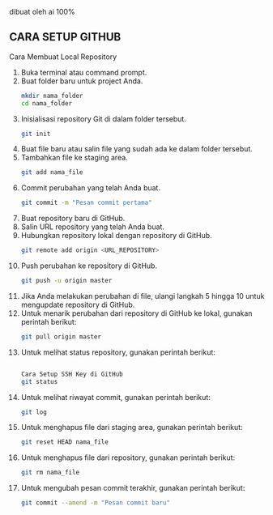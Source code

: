   dibuat oleh ai 100%
## CARA SETUP GITHUB ##
Cara Membuat Local Repository
1. Buka terminal atau command prompt.
2. Buat folder baru untuk project Anda.
    ```bash
    mkdir nama_folder
    cd nama_folder
    ```
3. Inisialisasi repository Git di dalam folder tersebut.
    ```bash
    git init
    ```
4. Buat file baru atau salin file yang sudah ada ke dalam folder tersebut.
5. Tambahkan file ke staging area.
    ```bash
    git add nama_file
    ```
6. Commit perubahan yang telah Anda buat.
    ```bash
    git commit -m "Pesan commit pertama"
    ```
7. Buat repository baru di GitHub.
8. Salin URL repository yang telah Anda buat.
9. Hubungkan repository lokal dengan repository di GitHub.
    ```bash
    git remote add origin <URL_REPOSITORY>
    ```
10. Push perubahan ke repository di GitHub.
    ```bash
    git push -u origin master
    ```
11. Jika Anda melakukan perubahan di file, ulangi langkah 5 hingga 10 untuk mengupdate repository di GitHub.
12. Untuk menarik perubahan dari repository di GitHub ke lokal, gunakan perintah berikut:
    ```bash
    git pull origin master
    ```
13. Untuk melihat status repository, gunakan perintah berikut:
    ```bash

    Cara Setup SSH Key di GitHub
    git status
    ```
14. Untuk melihat riwayat commit, gunakan perintah berikut:
    ```bash
    git log
    ```
15. Untuk menghapus file dari staging area, gunakan perintah berikut:
    ```bash
    git reset HEAD nama_file
    ```
16. Untuk menghapus file dari repository, gunakan perintah berikut:
    ```bash
    git rm nama_file
    ```
17. Untuk mengubah pesan commit terakhir, gunakan perintah berikut:
    ```bash
    git commit --amend -m "Pesan commit baru"
    ```
